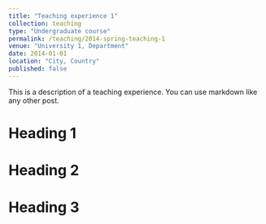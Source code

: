 ```yaml
---
title: "Teaching experience 1"
collection: teaching
type: "Undergraduate course"
permalink: /teaching/2014-spring-teaching-1
venue: "University 1, Department"
date: 2014-01-01
location: "City, Country"
published: false
---
```


This is a description of a teaching experience. You can use markdown like any other post.

Heading 1
======

Heading 2
======

Heading 3
======
